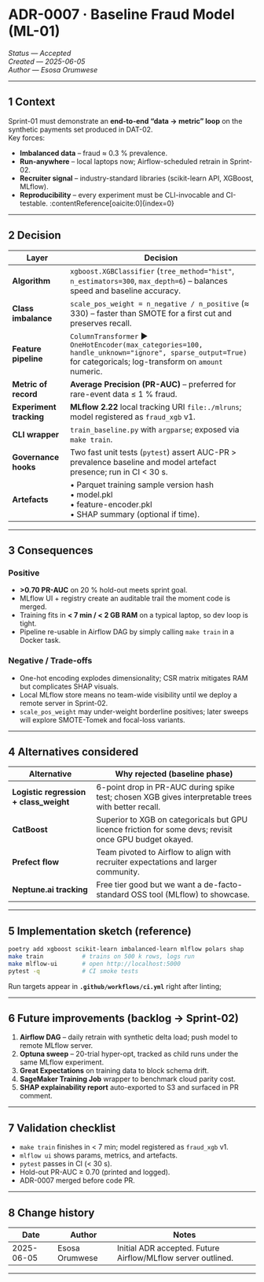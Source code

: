 # ADR-0007 · Baseline Fraud Model (ML-01)

*Status — Accepted*  
*Created — 2025-06-05*  
*Author — Esosa Orumwese*

---

## 1 Context  

Sprint-01 must demonstrate an **end-to-end “data → metric” loop** on the synthetic payments set produced in DAT-02.  
Key forces:

* **Imbalanced data** – fraud ≈ 0.3 % prevalence.  
* **Run-anywhere** – local laptops now; Airflow-scheduled retrain in Sprint-02.  
* **Recruiter signal** – industry-standard libraries (scikit-learn API, XGBoost, MLflow).  
* **Reproducibility** – every experiment must be CLI-invocable and CI-testable. :contentReference[oaicite:0]{index=0}  

---

## 2 Decision  

| Layer                   | Decision                                                                                                                                                      |
|-------------------------|---------------------------------------------------------------------------------------------------------------------------------------------------------------|
| **Algorithm**           | `xgboost.XGBClassifier` (`tree_method="hist"`, `n_estimators=300`, `max_depth=6`) – balances speed and baseline accuracy.                                     |
| **Class imbalance**     | `scale_pos_weight = n_negative / n_positive` (≈ 330) – faster than SMOTE for a first cut and preserves recall.                                                |
| **Feature pipeline**    | `ColumnTransformer`  ▶︎ `OneHotEncoder(max_categories=100, handle_unknown="ignore", sparse_output=True)` for categoricals; log-transform on `amount` numeric. |
| **Metric of record**    | **Average Precision (PR-AUC)** – preferred for rare-event data ≤ 1 % fraud.                                                                                   |
| **Experiment tracking** | **MLflow 2.22** local tracking URI `file:./mlruns`; model registered as `fraud_xgb` v1.                                                                       |
| **CLI wrapper**         | `train_baseline.py` with `argparse`; exposed via `make train`.                                                                                                |
| **Governance hooks**    | Two fast unit tests (`pytest`) assert AUC-PR > prevalence baseline and model artefact presence; run in CI < 30 s.                                             |
| **Artefacts**           | • Parquet training sample version hash<br>• model.pkl<br>• feature-encoder.pkl<br>• SHAP summary (optional if time).                                          |

---

## 3 Consequences  

### Positive  
* **>0.70 PR-AUC** on 20 % hold-out meets sprint goal.  
* MLflow UI + registry create an auditable trail the moment code is merged.  
* Training fits in **< 7 min / < 2 GB RAM** on a typical laptop, so dev loop is tight.  
* Pipeline re-usable in Airflow DAG by simply calling `make train` in a Docker task.

### Negative / Trade-offs  
* One-hot encoding explodes dimensionality; CSR matrix mitigates RAM but complicates SHAP visuals.  
* Local MLflow store means no team-wide visibility until we deploy a remote server in Sprint-02.  
* `scale_pos_weight` may under-weight borderline positives; later sweeps will explore SMOTE-Tomek and focal-loss variants.

---

## 4 Alternatives considered  

| Alternative                            | Why rejected (baseline phase)                                                                           |
|----------------------------------------|---------------------------------------------------------------------------------------------------------|
| **Logistic regression + class_weight** | 6-point drop in PR-AUC during spike test; chosen XGB gives interpretable trees with better recall.      |
| **CatBoost**                           | Superior to XGB on categoricals but GPU licence friction for some devs; revisit once GPU budget okayed. |
| **Prefect flow**                       | Team pivoted to Airflow to align with recruiter expectations and larger community.                      |
| **Neptune.ai tracking**                | Free tier good but we want a de-facto-standard OSS tool (MLflow) to showcase.                           |

---

## 5 Implementation sketch (reference)  

```bash
poetry add xgboost scikit-learn imbalanced-learn mlflow polars shap
make train           # trains on 500 k rows, logs run
make mlflow-ui       # open http://localhost:5000
pytest -q            # CI smoke tests
```

Run targets appear in **`.github/workflows/ci.yml`** right after linting;

---

## 6 Future improvements (backlog → Sprint-02)

1. **Airflow DAG** – daily retrain with synthetic delta load; push model to remote MLflow server.
2. **Optuna sweep** – 20-trial hyper-opt, tracked as child runs under the same MLflow experiment.
3. **Great Expectations** on training data to block schema drift.
4. **SageMaker Training Job** wrapper to benchmark cloud parity cost.
5. **SHAP explainability report** auto-exported to S3 and surfaced in PR comment.

---

## 7 Validation checklist

* `make train` finishes in < 7 min; model registered as `fraud_xgb` v1.
* `mlflow ui` shows params, metrics, and artefacts.
* `pytest` passes in CI (< 30 s).
* Hold-out PR-AUC ≥ 0.70 (printed and logged).
* ADR-0007 merged before code PR.

---

## 8 Change history

| Date       | Author         | Notes                                                        |
| ---------- | -------------- | ------------------------------------------------------------ |
| 2025-06-05 | Esosa Orumwese | Initial ADR accepted. Future Airflow/MLflow server outlined. |

---



